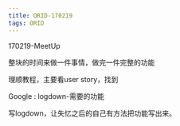 ```yaml
---
title: ORID-170219
tags: ORID
---
```

170219-MeetUp

整块的时间来做一件事情，做完一件完整的功能



理顺教程，主要看user story，找到



Google : logdown-需要的功能



写logdown，让失忆之后的自己有方法把功能写出来。
